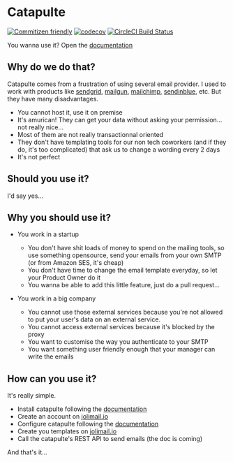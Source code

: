 # Catapulte

[![Commitizen friendly](https://img.shields.io/badge/commitizen-friendly-brightgreen.svg)](http://commitizen.github.io/cz-cli/)
[![codecov](https://codecov.io/gh/in-your-saas/catapulte/branch/master/graph/badge.svg)](https://codecov.io/gh/in-your-saas/catapulte)
[![CircleCI Build Status](https://circleci.com/gh/in-your-saas/catapulte.svg?style=shield)](https://circleci.com/gh/in-your-saas/catapulte)

You wanna use it? Open the [documentation](doc/index.md)

## Why do we do that?

Catapulte comes from a frustration of using several email provider. I used to work with products like [sendgrid](https://sendgrid.com/),
[mailgun](https://www.mailgun.com/), [mailchimp](https://mailchimp.com/), [sendinblue](https://www.sendinblue.com/), etc. But they have many disadvantages.

- You cannot host it, use it on premise
- It's amurican! They can get your data without asking your permission... not really nice...
- Most of them are not really transactionnal oriented
- They don't have templating tools for our non tech coworkers (and if they do, it's too complicated) that ask us to change a wording every 2 days
- It's not perfect

## Should you use it?

I'd say yes...

## Why you should use it?

- You work in a startup
  - You don't have shit loads of money to spend on the mailing tools, so use something opensource, send your emails from your own SMTP (or from Amazon SES, it's cheap)
  - You don't have time to change the email template everyday, so let your Product Owner do it
  - You wanna be able to add this little feature, just do a pull request...

- You work in a big company
  - You cannot use those external services because you're not allowed to put your user's data on an external service.
  - You cannot access external services because it's blocked by the proxy
  - You want to customise the way you authenticate to your SMTP
  - You want something user friendly enough that your manager can write the emails

## How can you use it?

It's really simple.

- Install catapulte following the [documentation](doc/index.md)
- Create an account on [jolimail.io](https://jolimail.io)
- Configure catapulte following the [documentation](doc/index.md)
- Create you templates on [jolimail.io](https://jolimail.io)
- Call the catapulte's REST API to send emails (the doc is coming)

And that's it...
